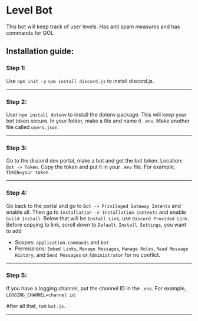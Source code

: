 # Level Bot
This bot will keep track of user levels. Has anti spam measures and has commands for QOL 

## Installation guide:
### Step 1:
Use `npm init -y` `npm install discord.js` to install discord.js.

---

### Step 2:
User
`npm install dotenv`
to install the dotenv package. This will keep your bot token secure. In your folder, make a file and name it `.env`. Make another file called `users.json`.

---

### Step 3:
Go to the discord dev portal, make a bot and get the bot token. Location: `Bot -> Token`. Copy the token and put it in your `.env` file. For example, `TOKEN=your token`

---

### Step 4:
Go back to the portal and go to `Bot -> Privileged Gateway Intents` and enable all. Then go to `Installation -> Installation Contexts` and enable `Guild Install`. Below that will be `Install Link`, use `Discord Provided Link`. Before copying to link, scroll down to `Default Install Settings`, you want to add
- Scopes: `application.commands` and `bot`
- Permissions: `Embed Links`, `Manage Messages`, `Manage Roles`, `Read Message History`, and `Send Messages` or `Administrator` for no conflict.

---

### Step 5:
If you have a logging channel, put the channel ID in the `.env`. For example, `LOGGING_CHANNEL=channel id`.

After all that, run `bot.js`.

---